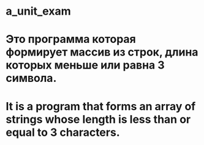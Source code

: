 # a_unit_exam
# Это программа которая формирует массив из строк, длина которых меньше или равна 3 символа.
# It is a program that forms an array of strings whose length is less than or equal to 3 characters.